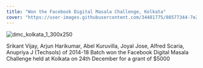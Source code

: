 ```yaml
---
title: "Won the Facebook Digital Masala Challenge, Kolkata"
cover: "https://user-images.githubusercontent.com/34481775/88577344-7e26cb00-d064-11ea-892e-3beee5c68eb6.png"
---
```


![dmc_kolkata_1_300x250](https://user-images.githubusercontent.com/34481775/88577431-a31b3e00-d064-11ea-8ca4-0ed06ec7ddf4.png)

Srikant Vijay, Arjun Harikumar, Abel Kuruvilla, Joyal Jose, Alfred Scaria, Anupriya J (Techsols) of 2014-18 Batch won the Facebook Digital Masala Challenge held at Kolkata on 24th December for a grant of $5000
